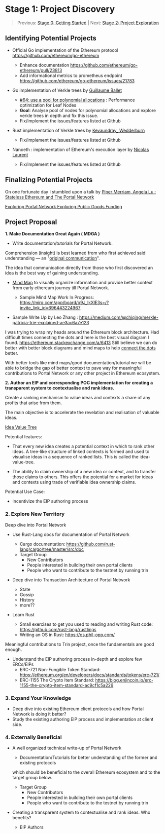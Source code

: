 # Stage 1: Project Discovery

  

> Previous: [Stage 0: Getting Started](./stage-0-getting-started.md) | Next: [Stage 2: Project Exploration](./stage-2-project-exploration.md)

  
## Identifying Potential Projects

 - Official Go implementation of the Ethereum protocol https://github.com/ethereum/go-ethereum
	- Enhance documentation https://github.com/ethereum/go-ethereum/pull/23813
	-  Add informational metrics to prometheus endpoint https://github.com/ethereum/go-ethereum/issues/21783


- Go implementation of Verkle trees by [Guillaume Ballet](https://github.com/gballet)
	-  [#64: use a pool for polynomial allocations](https://github.com/gballet/go-verkle/issues/64) : Performance optimization for Leaf Nodes
	-  	**Goal**: Analyse pool of nodes for polynomial allocations and explore verkle trees in depth and fix this issue.
	-  Fix/Implement the issues/features listed at Github

- Rust implementation of Verkle trees by [Kevaundray_ Wedderburn](https://github.com/kevaundray) 
	-  	 Fix/Implement the issues/features listed at Github


-  Nanoeth : implementation of Ethereum's execution layer by [Nicolas Laurent](https://github.com/norswap/)
   - Fix/Implement the issues/features listed at Github




## Finalizing Potential Projects

On one fortunate day I stumbled upon a talk by [Piper Merriam, Angela Lu : Stateless Ethereum and The Portal Network](https://www.youtube.com/watch?v=jAX_bgcESoc) 

[Exploring Portal Network ](./sources/ethereum-portal-network.md)
[Exploring Public Goods Funding](./sources/public-goods-funding.md)


## Project Proposal


  **1. Make Documentation Great Again ( MDGA )**


 
- Write documentation/tutorials for Portal Network. 
  
 Comprehension (insight) is best learned from who first achieved said understanding — an "[original communication](https://en.wikipedia.org/wiki/How_to_Read_a_Book)".

The idea that communication directly from those who first discovered an idea is the best way of gaining understanding.


-    [Mind Map](https://www.wikiwand.com/en/Mind_map) to visually organize information and provide better context from early ethereum journey till Portal Network. 

	  -    Sample Mind Map Work In Progress: https://miro.com/app/board/o9J_lkXlE3s=/?invite_link_id=696443224967


 - Sample Write Up by Leo Zhang : https://medium.com/@chiqing/merkle-patricia-trie-explained-ae3ac6a7e123

I was trying to wrap my heads around the Ethereum block architecture. Had difficult times connecting the dots and here is the best visual diagram I found. https://ethereum.stackexchange.com/a/6413 Still believe we can do better with better block diagrams and mind maps to help [connect the dots](https://news.stanford.edu/2005/06/14/jobs-061505/) better.

With better tools like mind maps/good documentation/tutorial we will be able to bridge the gap of better context to pave way for meaningful contributions to Portal Network or any other  project in Ethereum ecosystem.

 
   **2. Author an EIP and corresponding POC implementation for creating a transparent system to contextualise and rank ideas.** 

Create a ranking mechanism to value ideas and contexts a share of any profits that arise from them.

The main objective is to accelerate the revelation and realisation of valuable ideas.

[Idea Value Tree](./sources/idea-tree.png)


Potential features:
-  That every new idea creates a potential context in which to rank other ideas. A tree-like structure of linked contexts is formed and used to visualise ideas in a sequence of ranked lists. This is called the idea-value-tree.

-  The ability to claim ownership of a new idea or context, and to transfer those claims to others. This offers the potential for a market for ideas and contexts using trade of verifiable idea ownership claims.

Potential Use Case:
- Incentivize the EIP authoring process

### 2. Explore New Territory

  
 Deep dive into Portal Network
	
- Use Rust-Lang docs for documentation of Portal Network 
    -    Cargo documentation: https://github.com/rust-lang/cargo/tree/master/src/doc
    - Target Group
	    - New Contributors
	    - People interested in building their own portal clients
	    - People who want to contribute to the testnet by running trin

- Deep dive into Transaction Architecture	of Portal Network	 
	- State
	- Gossip
	- History
	- more??
	
-  Learn Rust 
	-  Small exercises to get you used to reading and writing Rust code: https://github.com/rust-lang/rustlings
	-  Writing an OS in Rust: https://os.phil-opp.com/ 

   
  Meaningful contributions to Trin project, once the fundamentals are good enough.
 
 - Understand the EIP authoring process in-depth and explore few ERCs/EIPs
	 -   ERC-721 Non-Fungible Token Standard:  https://ethereum.org/en/developers/docs/standards/tokens/erc-721/
	 -    ERC-1155 The Crypto Item Standard:  https://blog.enjincoin.io/erc-1155-the-crypto-item-standard-ac9cf1c5a226
	 

### 3. Expand Your Knowledge

- Deep dive into existing Ethereum client protocols and how Portal Network is doing it better?
- Study the existing authoring EIP process and implementation at client side.
  

### 4. Externally Beneficial

-  A well organized technical write-up of Portal Network
   - Documentation/Tutorials for better understanding of the former and existing protocols

   which should be beneficial to the overall Ethereum ecosystem and to the target group below. 

   - Target Group
	    - New Contributors
	    - People interested in building their own portal clients
	    - People who want to contribute to the testnet by running trin



- Creating a transparent system to contextualise and rank ideas. Who benefits?
	- EIP Authors